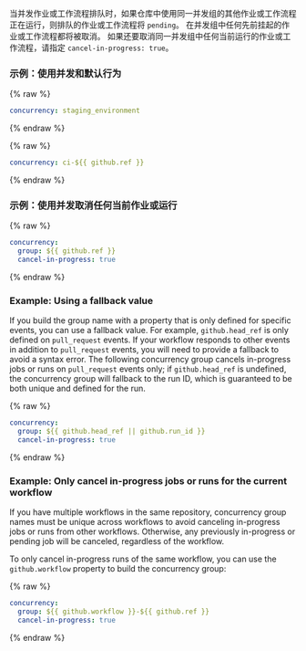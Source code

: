 当并发作业或工作流程排队时，如果仓库中使用同一并发组的其他作业或工作流程正在运行，则排队的作业或工作流程将 `pending`。 在并发组中任何先前挂起的作业或工作流程都将被取消。 如果还要取消同一并发组中任何当前运行的作业或工作流程，请指定 `cancel-in-progress: true`。

### 示例：使用并发和默认行为

{% raw %}
```yaml
concurrency: staging_environment
```
{% endraw %}

{% raw %}
```yaml
concurrency: ci-${{ github.ref }}
```
{% endraw %}

### 示例：使用并发取消任何当前作业或运行

{% raw %}
```yaml
concurrency: 
  group: ${{ github.ref }}
  cancel-in-progress: true
```
{% endraw %}

### Example: Using a fallback value

If you build the group name with a property that is only defined for specific events, you can use a fallback value. For example, `github.head_ref` is only defined on `pull_request` events. If your workflow responds to other events in addition to `pull_request` events, you will need to provide a fallback to avoid a syntax error. The following concurrency group cancels in-progress jobs or runs on `pull_request` events only; if `github.head_ref` is undefined, the concurrency group will fallback to the run ID, which is guaranteed to be both unique and defined for the run.

{% raw %}
```yaml
concurrency: 
  group: ${{ github.head_ref || github.run_id }}
  cancel-in-progress: true
```
{% endraw %}


### Example: Only cancel in-progress jobs or runs for the current workflow

 If you have multiple workflows in the same repository, concurrency group names must be unique across workflows to avoid canceling in-progress jobs or runs from other workflows. Otherwise, any previously in-progress or pending job will be canceled, regardless of the workflow.

To only cancel in-progress runs of the same workflow, you can use the `github.workflow` property to build the concurrency group:

{% raw %}
```yaml
concurrency: 
  group: ${{ github.workflow }}-${{ github.ref }}
  cancel-in-progress: true
```
{% endraw %}

